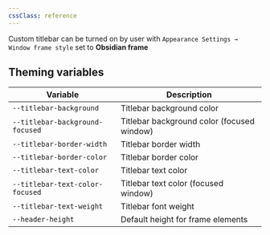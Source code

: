 ```yaml
---
cssClass: reference
---
```


Custom titlebar can be turned on by user with `Appearance Settings → Window frame style` set to **Obsidian frame**

## Theming variables

| Variable                        | Description                                |
| ------------------------------- | ------------------------------------------ |
| `--titlebar-background`         | Titlebar background color                  |
| `--titlebar-background-focused` | Titlebar background color (focused window) |
| `--titlebar-border-width`       | Titlebar border width                      |
| `--titlebar-border-color`       | Titlebar border color                      |
| `--titlebar-text-color`         | Titlebar text color                        |
| `--titlebar-text-color-focused` | Titlebar text color (focused window)       |
| `--titlebar-text-weight`        | Titlebar font weight                       |
| `--header-height`               | Default height for frame elements          | 
